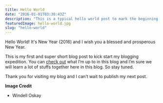 ```yaml
---
title: Hello World
date: "2016-01-01T03:30:43Z"
description: "This is a typical hello world post to mark the beginning of my blogging journey."
featuredImage: hello-world.jpg
slug: "hello-world"
---
```


Hello World! It's New Year (2016) and I wish you a blessed and prosperous New Year.

This is my first and super short blog post to kick start my blogging expedition. You can [check 
out](/about) what I’m up to in this blog and I’m sure we will learn a lot of stuffs together here in this blog. So stay tuned.

Thank you for visiting my blog and I can’t wait to publish my next post.

**Image Credit**
- Windell Oskay
